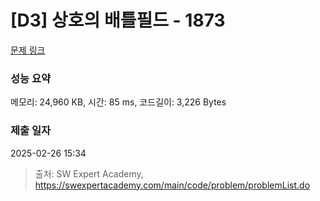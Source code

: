# [D3] 상호의 배틀필드 - 1873 

[문제 링크](https://swexpertacademy.com/main/code/problem/problemDetail.do?contestProbId=AV5LyE7KD2ADFAXc) 

### 성능 요약

메모리: 24,960 KB, 시간: 85 ms, 코드길이: 3,226 Bytes

### 제출 일자

2025-02-26 15:34



> 출처: SW Expert Academy, https://swexpertacademy.com/main/code/problem/problemList.do